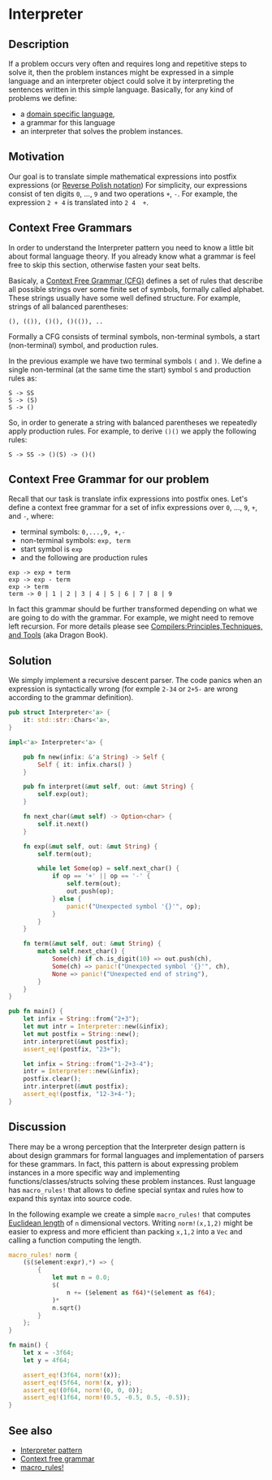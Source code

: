 # Interpreter

## Description

If a problem occurs very often and requires long and repetitive steps to solve
it, then the problem instances might be expressed in a simple language and an
interpreter object could solve it by interpreting the sentences written in this
simple language.
Basically, for any kind of problems we define:

- a [domain specific language](https://en.wikipedia.org/wiki/Domain-specific_language),
- a grammar for this language
- an interpreter that solves the problem instances.

## Motivation

Our goal is to translate simple mathematical expressions into
postfix expressions (or [Reverse Polish notation](https://en.wikipedia.org/wiki/Reverse_Polish_notation))
For simplicity, our expressions consist of ten digits `0`, ..., `9` and two
operations `+`, `-`. For example, the expression `2 + 4` is translated into `2 4  +`.

## Context Free Grammars

In order to understand the Interpreter pattern you need to know a little bit
about formal language theory. If you already know what a grammar is feel free
to skip this section, otherwise fasten your seat belts.

Basicaly, a [Context Free Grammar (CFG)](https://en.wikipedia.org/wiki/Context-free_grammar)
defines a set of rules that describe all possible strings over some finite
set of symbols, formally called alphabet. These strings usually have some well
defined structure. For example, strings of all balanced parentheses:

```ignore
(), (()), ()(), ()(()), ..
```

Formally a CFG consists of terminal symbols, non-terminal symbols, a start
(non-terminal) symbol, and production rules.

In the previous example we have two terminal symbols `(` and `)`. We define a
single non-terminal (at the same time the start) symbol `S` and production rules
as:

```ignore
S -> SS
S -> (S)
S -> ()
```

So, in order to generate a string with balanced parentheses we repeatedly apply
production rules. For example, to derive `()()` we apply the following rules:

```ignore
S -> SS -> ()(S) -> ()()
```

## Context Free Grammar for our problem

Recall that our task is translate infix expressions into postfix ones. Let's
define a context free grammar for a set of infix expressions over `0`, ..., `9`, `+`, and `-`,
where:

- terminal symbols: `0,...,9, +,-`
- non-terminal symbols: `exp, term`
- start symbol is `exp`
- and the following are production rules

```ignore
exp -> exp + term
exp -> exp - term
exp -> term
term -> 0 | 1 | 2 | 3 | 4 | 5 | 6 | 7 | 8 | 9
```

In fact this grammar should be further transformed depending on what we are going
to do with the grammar. For example, we might need to remove left recursion.
For more details please see [Compilers:Principles,Techniques, and Tools](https://en.wikipedia.org/wiki/Compilers:_Principles,_Techniques,_and_Tools)
(aka Dragon Book).

## Solution

We simply implement a recursive descent parser. The code panics when an expression
is syntactically wrong (for exmple `2-34` or `2+5-` are wrong according to the
grammar definition).

```rust
pub struct Interpreter<'a> {
    it: std::str::Chars<'a>,
}

impl<'a> Interpreter<'a> {

    pub fn new(infix: &'a String) -> Self {
        Self { it: infix.chars() }
    }

    pub fn interpret(&mut self, out: &mut String) {
        self.exp(out);
    }

    fn next_char(&mut self) -> Option<char> {
        self.it.next()
    }

    fn exp(&mut self, out: &mut String) {
        self.term(out);

        while let Some(op) = self.next_char() {
            if op == '+' || op == '-' {
                self.term(out);
                out.push(op);
            } else {
                panic!("Unexpected symbol '{}'", op);
            }
        }
    }

    fn term(&mut self, out: &mut String) {
        match self.next_char() {
            Some(ch) if ch.is_digit(10) => out.push(ch),
            Some(ch) => panic!("Unexpected symbol '{}'", ch),
            None => panic!("Unexpected end of string"),
        }
    }
}

pub fn main() {
    let infix = String::from("2+3");
    let mut intr = Interpreter::new(&infix);
    let mut postfix = String::new();
    intr.interpret(&mut postfix);
    assert_eq!(postfix, "23+");

    let infix = String::from("1-2+3-4");
    intr = Interpreter::new(&infix);
    postfix.clear();
    intr.interpret(&mut postfix);
    assert_eq!(postfix, "12-3+4-");
}
```

## Discussion

There may be a wrong perception that the Interpreter design pattern
is about design grammars for formal languages and implementation
of parsers for these grammars. In fact, this pattern is about expressing
problem instances in a more specific way and implementing
functions/classes/structs solving these problem instances.
Rust language has `macro_rules!` that allows to define special
syntax and rules how to expand this syntax into source code.

In the following example we create a simple `macro_rules!` that computes
[Euclidean length](https://en.wikipedia.org/wiki/Euclidean_distance)
of `n` dimensional vectors. Writing `norm!(x,1,2)` might
be easier to express and more efficient
than packing `x,1,2` into a `Vec`
and calling a function computing the length.

```rust
macro_rules! norm {
    ($($element:expr),*) => {
        {
            let mut n = 0.0;
            $(
                n += ($element as f64)*($element as f64);
            )*
            n.sqrt()
        }
    };
}

fn main() {
    let x = -3f64;
    let y = 4f64;

    assert_eq!(3f64, norm!(x));
    assert_eq!(5f64, norm!(x, y));
    assert_eq!(0f64, norm!(0, 0, 0)); 
    assert_eq!(1f64, norm!(0.5, -0.5, 0.5, -0.5));
}
```

## See also

- [Interpreter pattern](https://en.wikipedia.org/wiki/Interpreter_pattern)
- [Context free grammar](https://en.wikipedia.org/wiki/Context-free_grammar)
- [macro_rules!](https://doc.rust-lang.org/rust-by-example/macros.html)

